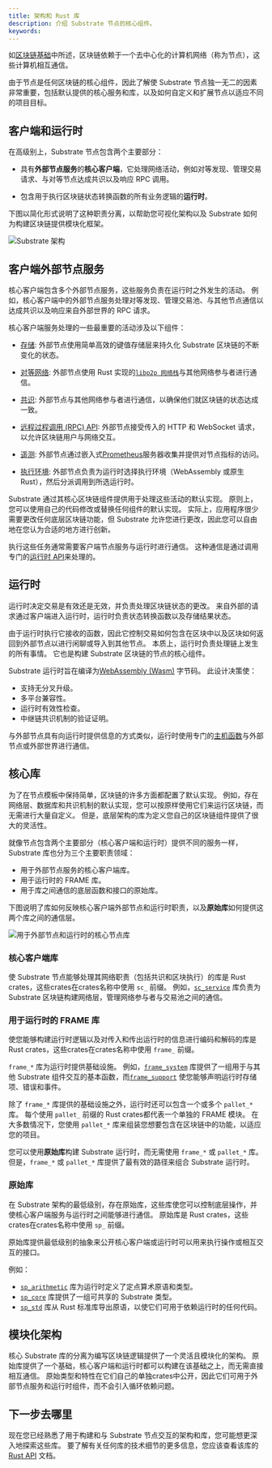 ```yaml
---
title: 架构和 Rust 库
description: 介绍 Substrate 节点的核心组件。
keywords:
---
```


如[区块链基础](/learn/blockchain-basics)中所述，区块链依赖于一个去中心化的计算机网络（称为节点），这些计算机相互通信。

由于节点是任何区块链的核心组件，因此了解使 Substrate 节点独一无二的因素非常重要，包括默认提供的核心服务和库，以及如何自定义和扩展节点以适应不同的项目目标。

## 客户端和运行时

在高级别上，Substrate 节点包含两个主要部分：

- 具有**外部节点服务**的**核心客户端**，它处理网络活动，例如对等发现、管理交易请求、与对等节点达成共识以及响应 RPC 调用。

- 包含用于执行区块链状态转换函数的所有业务逻辑的**运行时**。

下图以简化形式说明了这种职责分离，以帮助您可视化架构以及 Substrate 如何为构建区块链提供模块化框架。

![Substrate 架构](/media/images/docs/simplified-architecture.png)

## 客户端外部节点服务

核心客户端包含多个外部节点服务，这些服务负责在运行时之外发生的活动。
例如，核心客户端中的外部节点服务处理对等发现、管理交易池、与其他节点通信以达成共识以及响应来自外部世界的 RPC 请求。

核心客户端服务处理的一些最重要的活动涉及以下组件：

- [存储](/learn/state-transitions-and-storage/): 外部节点使用简单高效的键值存储层来持久化 Substrate 区块链的不断变化的状态。

- [对等网络](/learn/networks-and-nodes/): 外部节点使用 Rust 实现的[`libp2p 网络栈`](https://libp2p.io/)与其他网络参与者进行通信。

- [共识](/learn/consensus/): 外部节点与其他网络参与者进行通信，以确保他们就区块链的状态达成一致。

- [远程过程调用 (RPC) API](/build/remote-procedure-calls/): 外部节点接受传入的 HTTP 和 WebSocket 请求，以允许区块链用户与网络交互。

- [遥测](/maintain/monitor/): 外部节点通过嵌入式[Prometheus](https://prometheus.io/)服务器收集并提供对节点指标的访问。

- [执行环境](/build/build-process/): 外部节点负责为运行时选择执行环境（WebAssembly 或原生 Rust），然后分派调用到所选运行时。

Substrate 通过其核心区块链组件提供用于处理这些活动的默认实现。
原则上，您可以使用自己的代码修改或替换任何组件的默认实现。
实际上，应用程序很少需要更改任何底层区块链功能，但 Substrate 允许您进行更改，因此您可以自由地在您认为合适的地方进行创新。

执行这些任务通常需要客户端节点服务与运行时进行通信。
这种通信是通过调用专门的[运行时 API](/reference/runtime-apis/)来处理的。

## 运行时

运行时决定交易是有效还是无效，并负责处理区块链状态的更改。
来自外部的请求通过客户端进入运行时，运行时负责状态转换函数以及存储结果状态。

由于运行时执行它接收的函数，因此它控制交易如何包含在区块中以及区块如何返回到外部节点以进行闲聊或导入到其他节点。
本质上，运行时负责处理链上发生的所有事情。
它也是构建 Substrate 区块链的节点的核心组件。

Substrate 运行时旨在编译为[WebAssembly (Wasm)](/reference/glossary#webassembly-wasm) 字节码。
此设计决策使：

- 支持无分叉升级。
- 多平台兼容性。
- 运行时有效性检查。
- 中继链共识机制的验证证明。

与外部节点具有向运行时提供信息的方式类似，运行时使用专门的[主机函数](https://paritytech.github.io/substrate/master/sp_io/index.html)与外部节点或外部世界进行通信。

## 核心库

为了在节点模板中保持简单，区块链的许多方面都配置了默认实现。
例如，存在网络层、数据库和共识机制的默认实现，您可以按原样使用它们来运行区块链，而无需进行大量自定义。
但是，底层架构的库为定义您自己的区块链组件提供了很大的灵活性。

就像节点包含两个主要部分（核心客户端和运行时）提供不同的服务一样，Substrate 库也分为三个主要职责领域：

- 用于外部节点服务的核心客户端库。
- 用于运行时的 FRAME 库。
- 用于库之间通信的底层函数和接口的原始库。

下图说明了库如何反映核心客户端外部节点和运行时职责，以及**原始库**如何提供这两个库之间的通信层。

![用于外部节点和运行时的核心节点库](/media/images/docs/libraries.png)

### 核心客户端库

使 Substrate 节点能够处理其网络职责（包括共识和区块执行）的库是 Rust crates，这些crates在crates名称中使用 `sc_` 前缀。
例如，[`sc_service`](https://paritytech.github.io/substrate/master/sc_service/index.html) 库负责为 Substrate 区块链构建网络层，管理网络参与者与交易池之间的通信。

### 用于运行时的 FRAME 库

使您能够构建运行时逻辑以及对传入和传出运行时的信息进行编码和解码的库是 Rust crates，这些crates在crates名称中使用 `frame_` 前缀。

`frame_*` 库为运行时提供基础设施。
例如，[`frame_system`](https://paritytech.github.io/substrate/master/frame_system/index.html) 库提供了一组用于与其他 Substrate 组件交互的基本函数，而[`frame_support`](https://paritytech.github.io/substrate/master/frame_support/index.html) 使您能够声明运行时存储项、错误和事件。

除了 `frame_*` 库提供的基础设施之外，运行时还可以包含一个或多个 `pallet_*` 库。
每个使用 `pallet_` 前缀的 Rust crates都代表一个单独的 FRAME 模块。
在大多数情况下，您使用 `pallet_*` 库来组装您想要包含在区块链中的功能，以适应您的项目。

您可以使用**原始库**构建 Substrate 运行时，而无需使用 `frame_*` 或 `pallet_*` 库。
但是，`frame_*` 或 `pallet_*` 库提供了最有效的路径来组合 Substrate 运行时。

### 原始库

在 Substrate 架构的最低级别，存在原始库，这些库使您可以控制底层操作，并使核心客户端服务与运行时之间能够进行通信。
原始库是 Rust crates，这些crates在crates名称中使用 `sp_` 前缀。

原始库提供最低级别的抽象来公开核心客户端或运行时可以用来执行操作或相互交互的接口。

例如：

- [`sp_arithmetic`](https://paritytech.github.io/substrate/master/sp_arithmetic/index.html) 库为运行时定义了定点算术原语和类型。
- [`sp_core`](https://paritytech.github.io/substrate/master/sp_core/index.html) 库提供了一组可共享的 Substrate 类型。
- [`sp_std`](https://paritytech.github.io/substrate/master/sp_std/index.html) 库从 Rust 标准库导出原语，以使它们可用于依赖运行时的任何代码。

## 模块化架构

核心 Substrate 库的分离为编写区块链逻辑提供了一个灵活且模块化的架构。
原始库提供了一个基础，核心客户端和运行时都可以构建在该基础之上，而无需直接相互通信。
原始类型和特性在它们自己的单独crates中公开，因此它们可用于外部节点服务和运行时组件，而不会引入循环依赖问题。

## 下一步去哪里

现在您已经熟悉了用于构建和与 Substrate 节点交互的架构和库，您可能想更深入地探索这些库。
要了解有关任何库的技术细节的更多信息，您应该查看该库的[Rust API](https://paritytech.github.io/substrate/master/) 文档。
